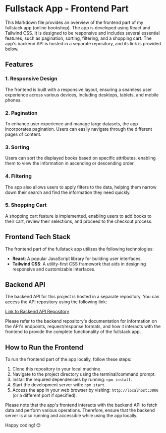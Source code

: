 # Fullstack App - Frontend Part

This Markdown file provides an overview of the frontend part of my fullstack app (online bookshop). The app is developed using React and Tailwind CSS. It is designed to be responsive and includes several essential features, such as pagination, sorting, filtering, and a shopping cart. The app's backend API is hosted in a separate repository, and its link is provided below.

## Features

### 1. Responsive Design
The frontend is built with a responsive layout, ensuring a seamless user experience across various devices, including desktops, tablets, and mobile phones.

### 2. Pagination
To enhance user experience and manage large datasets, the app incorporates pagination. Users can easily navigate through the different pages of content.

### 3. Sorting
Users can sort the displayed books based on specific attributes, enabling them to view the information in ascending or descending order.

### 4. Filtering
The app also allows users to apply filters to the data, helping them narrow down their search and find the information they need quickly.

### 5. Shopping Cart
A shopping cart feature is implemented, enabling users to add books to their cart, review their selections, and proceed to the checkout process.

## Frontend Tech Stack

The frontend part of the fullstack app utilizes the following technologies:

- **React**: A popular JavaScript library for building user interfaces.
- **Tailwind CSS**: A utility-first CSS framework that aids in designing responsive and customizable interfaces.

## Backend API

The backend API for this project is hosted in a separate repository. You can access the API repository using the following link:

[Link to Backend API Repository](https://github.com/Yslamguly/bookshop_api)

Please refer to the backend repository's documentation for information on the API's endpoints, request/response formats, and how it interacts with the frontend to provide the complete functionality of the fullstack app.

## How to Run the Frontend

To run the frontend part of the app locally, follow these steps:

1. Clone this repository to your local machine.
2. Navigate to the project directory using the terminal/command prompt.
3. Install the required dependencies by running: `npm install`.
4. Start the development server with: `npm start`.
5. Access the app in your web browser by visiting: `http://localhost:3000` (or a different port if specified).

Please note that the app's frontend interacts with the backend API to fetch data and perform various operations. Therefore, ensure that the backend server is also running and accessible while using the app locally.

Happy coding! 😊

